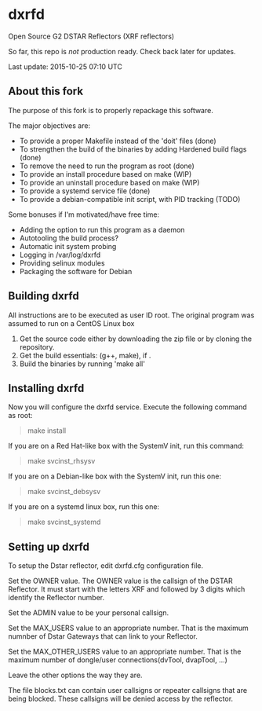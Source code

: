 # dxrfd
Open Source G2 DSTAR Reflectors (XRF reflectors)

So far, this repo is _not_ production ready. Check back later for updates.

Last update: 2015-10-25 07:10 UTC

## About this fork
The purpose of this fork is to properly repackage this software.

The major objectives are:
 * To provide a proper Makefile instead of the 'doit' files (done)
 * To strengthen the build of the binaries by adding Hardened build flags (done)
 * To remove the need to run the program as root (done)
 * To provide an install procedure based on make (WIP)
 * To provide an uninstall procedure based on make (WIP)
 * To provide a systemd service file (done)
 * To provide a debian-compatible init script, with PID tracking (TODO)

Some bonuses if I'm motivated/have free time:
 * Adding the option to run this program as a daemon
 * Autotooling the build process?
 * Automatic init system probing
 * Logging in /var/log/dxrfd 
 * Providing selinux modules
 * Packaging the software for Debian 

## Building dxrfd
All instructions are to be executed as user ID root.
The original program was assumed to run on a CentOS Linux box

1. Get the source code either by downloading the zip file or by cloning the repository.
2. Get the build essentials: (g++, make), if .
3. Build the binaries by running 'make all'

## Installing dxrfd
Now you will configure the dxrfd service. Execute the following command as root:

> make install

If you are on a Red Hat-like box with the SystemV init, run this command:

> make svcinst_rhsysv

If you are on a Debian-like box with the SystemV init, run this one:

> make svcinst_debsysv

If you are on a systemd linux box, run this one:

> make svcinst_systemd

## Setting up dxrfd
To setup the Dstar reflector, edit dxrfd.cfg configuration file.

Set the OWNER value. The OWNER value is the callsign of the DSTAR Reflector.
It must start with the letters XRF and followed by 3 digits which identify the
Reflector number.

Set the ADMIN value to be your personal callsign.

Set the MAX_USERS value to an appropriate number.
That is the maximum numnber of Dstar Gateways that can link to your Reflector.

Set the MAX_OTHER_USERS value to an appropriate number.
That is the maximum number of dongle/user connections(dvTool, dvapTool, ...)

Leave the other options the way they are.

The file blocks.txt can contain user callsigns or repeater callsigns
that are being blocked. These callsigns will be denied access by the reflector.

